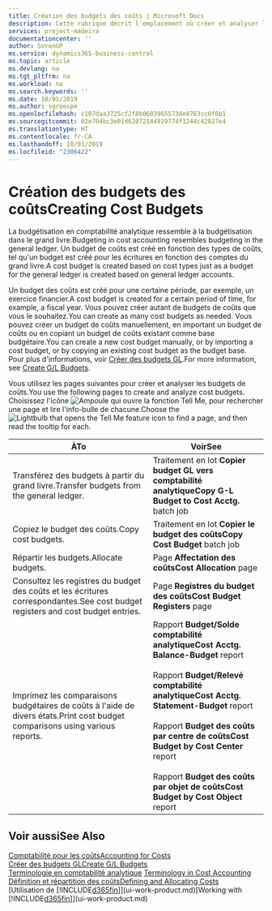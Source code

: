 ```yaml
---
title: Création des budgets des coûts | Microsoft Docs
description: Cette rubrique décrit l'emplacement où créer et analyser les budgets des coûts.
services: project-madeira
documentationcenter: ''
author: SorenGP
ms.service: dynamics365-business-central
ms.topic: article
ms.devlang: na
ms.tgt_pltfrm: na
ms.workload: na
ms.search.keywords: ''
ms.date: 10/01/2019
ms.author: sgroespe
ms.openlocfilehash: c107daa3725cf2f8b06039655738e8763cc0f6b1
ms.sourcegitcommit: 02e704bc3e01d62072144919774f1244c42827e4
ms.translationtype: HT
ms.contentlocale: fr-CA
ms.lasthandoff: 10/01/2019
ms.locfileid: "2306422"
---
```

# <a name="creating-cost-budgets"></a><span data-ttu-id="9d05c-103">Création des budgets des coûts</span><span class="sxs-lookup"><span data-stu-id="9d05c-103">Creating Cost Budgets</span></span>
<span data-ttu-id="9d05c-104">La budgétisation en comptabilité analytique ressemble à la budgétisation dans le grand livre.</span><span class="sxs-lookup"><span data-stu-id="9d05c-104">Budgeting in cost accounting resembles budgeting in the general ledger.</span></span> <span data-ttu-id="9d05c-105">Un budget de coûts est créé en fonction des types de coûts, tel qu'un budget est créé pour les écritures en fonction des comptes du grand livre.</span><span class="sxs-lookup"><span data-stu-id="9d05c-105">A cost budget is created based on cost types just as a budget for the general ledger is created based on general ledger accounts.</span></span>  

<span data-ttu-id="9d05c-106">Un budget des coûts est créé pour une certaine période, par exemple, un exercice financier.</span><span class="sxs-lookup"><span data-stu-id="9d05c-106">A cost budget is created for a certain period of time, for example, a fiscal year.</span></span> <span data-ttu-id="9d05c-107">Vous pouvez créer autant de budgets de coûts que vous le souhaitez.</span><span class="sxs-lookup"><span data-stu-id="9d05c-107">You can create as many cost budgets as needed.</span></span> <span data-ttu-id="9d05c-108">Vous pouvez créer un budget de coûts manuellement, en important un budget de coûts ou en copiant un budget de coûts existant comme base budgétaire.</span><span class="sxs-lookup"><span data-stu-id="9d05c-108">You can create a new cost budget manually, or by importing a cost budget, or by copying an existing cost budget as the budget base.</span></span> <span data-ttu-id="9d05c-109">Pour plus d'informations, voir [Créer des budgets GL](finance-how-create-budgets.md).</span><span class="sxs-lookup"><span data-stu-id="9d05c-109">For more information, see [Create G/L Budgets](finance-how-create-budgets.md).</span></span>

<span data-ttu-id="9d05c-110">Vous utilisez les pages suivantes pour créer et analyser les budgets de coûts.</span><span class="sxs-lookup"><span data-stu-id="9d05c-110">You use the following pages to create and analyze cost budgets.</span></span> <span data-ttu-id="9d05c-111">Choisissez l'icône ![Ampoule qui ouvre la fonction Tell Me](media/ui-search/search_small.png "Dites-moi ce que vous voulez faire"), pour rechercher une page et lire l'info-bulle de chacune.</span><span class="sxs-lookup"><span data-stu-id="9d05c-111">Choose the ![Lightbulb that opens the Tell Me feature](media/ui-search/search_small.png "Tell me what you want to do") icon to find a page, and then read the tooltip for each.</span></span>

|<span data-ttu-id="9d05c-112">À</span><span class="sxs-lookup"><span data-stu-id="9d05c-112">To</span></span>|<span data-ttu-id="9d05c-113">Voir</span><span class="sxs-lookup"><span data-stu-id="9d05c-113">See</span></span>|  
|--------|---------|  
|<span data-ttu-id="9d05c-114">Transférez des budgets à partir du grand livre.</span><span class="sxs-lookup"><span data-stu-id="9d05c-114">Transfer budgets from the general ledger.</span></span>|<span data-ttu-id="9d05c-115">Traitement en lot **Copier budget GL vers comptabilité analytique**</span><span class="sxs-lookup"><span data-stu-id="9d05c-115">**Copy G-L Budget to Cost Acctg.** batch job</span></span>|  
|<span data-ttu-id="9d05c-116">Copiez le budget des coûts.</span><span class="sxs-lookup"><span data-stu-id="9d05c-116">Copy cost budgets.</span></span>|<span data-ttu-id="9d05c-117">Traitement en lot **Copier le budget des coûts**</span><span class="sxs-lookup"><span data-stu-id="9d05c-117">**Copy Cost Budget** batch job</span></span>|  
|<span data-ttu-id="9d05c-118">Répartir les budgets.</span><span class="sxs-lookup"><span data-stu-id="9d05c-118">Allocate budgets.</span></span>|<span data-ttu-id="9d05c-119">Page **Affectation des coûts**</span><span class="sxs-lookup"><span data-stu-id="9d05c-119">**Cost Allocation** page</span></span>|  
|<span data-ttu-id="9d05c-120">Consultez les registres du budget des coûts et les écritures correspondantes.</span><span class="sxs-lookup"><span data-stu-id="9d05c-120">See cost budget registers and cost budget entries.</span></span>|<span data-ttu-id="9d05c-121">Page **Registres du budget des coûts**</span><span class="sxs-lookup"><span data-stu-id="9d05c-121">**Cost Budget Registers** page</span></span>|  
|<span data-ttu-id="9d05c-122">Imprimez les comparaisons budgétaires de coûts à l'aide de divers états.</span><span class="sxs-lookup"><span data-stu-id="9d05c-122">Print cost budget comparisons using various reports.</span></span>|<span data-ttu-id="9d05c-123">Rapport **Budget/Solde comptabilité analytique**</span><span class="sxs-lookup"><span data-stu-id="9d05c-123">**Cost Acctg. Balance-Budget** report</span></span><br /><br /> <span data-ttu-id="9d05c-124">Rapport **Budget/Relevé comptabilité analytique**</span><span class="sxs-lookup"><span data-stu-id="9d05c-124">**Cost Acctg. Statement-Budget** report</span></span><br /><br /> <span data-ttu-id="9d05c-125">Rapport **Budget des coûts par centre de coûts**</span><span class="sxs-lookup"><span data-stu-id="9d05c-125">**Cost Budget by Cost Center** report</span></span><br /><br /> <span data-ttu-id="9d05c-126">Rapport **Budget des coûts par objet de coûts**</span><span class="sxs-lookup"><span data-stu-id="9d05c-126">**Cost Budget by Cost Object** report</span></span>|  

## <a name="see-also"></a><span data-ttu-id="9d05c-127">Voir aussi</span><span class="sxs-lookup"><span data-stu-id="9d05c-127">See Also</span></span>  
[<span data-ttu-id="9d05c-128">Comptabilité pour les coûts</span><span class="sxs-lookup"><span data-stu-id="9d05c-128">Accounting for Costs</span></span>](finance-manage-cost-accounting.md)  
[<span data-ttu-id="9d05c-129">Créer des budgets GL</span><span class="sxs-lookup"><span data-stu-id="9d05c-129">Create G/L Budgets</span></span>](finance-how-create-budgets.md)  
<span data-ttu-id="9d05c-130">[Terminologie en comptabilité analytique](finance-terminology-in-cost-accounting.md) </span><span class="sxs-lookup"><span data-stu-id="9d05c-130">[Terminology in Cost Accounting](finance-terminology-in-cost-accounting.md) </span></span>  
[<span data-ttu-id="9d05c-131">Définition et répartition des coûts</span><span class="sxs-lookup"><span data-stu-id="9d05c-131">Defining and Allocating Costs</span></span>](finance-define-and-allocate-costs.md)  
<span data-ttu-id="9d05c-132">[Utilisation de [!INCLUDE[d365fin](includes/d365fin_md.md)]](ui-work-product.md)</span><span class="sxs-lookup"><span data-stu-id="9d05c-132">[Working with [!INCLUDE[d365fin](includes/d365fin_md.md)]](ui-work-product.md)</span></span>
